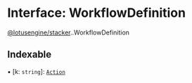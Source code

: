 # Interface: WorkflowDefinition

[@lotusengine/stacker](../wiki/@lotusengine.stacker).[<internal>](../wiki/@lotusengine.stacker.%3Cinternal%3E).WorkflowDefinition

## Indexable

▪ [k: `string`]: [`Action`](../wiki/@lotusengine.stacker.%3Cinternal%3E.Action)
